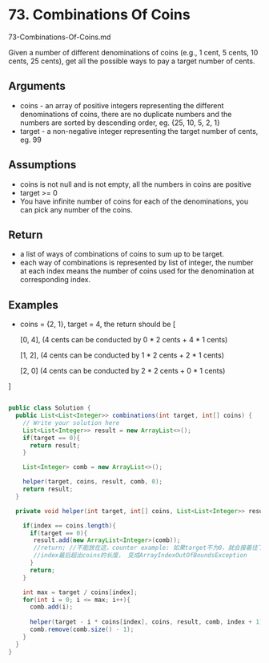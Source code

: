 # 73. Combinations Of Coins
73-Combinations-Of-Coins.md

Given a number of different denominations of coins (e.g., 1 cent, 5 cents, 10 cents, 25 cents), get all the possible ways to pay a target number of cents.

## Arguments
+ coins - an array of positive integers representing the different denominations of coins, there are no duplicate numbers and the numbers are sorted by descending order, eg. {25, 10, 5, 2, 1}
+ target - a non-negative integer representing the target number of cents, eg. 99

## Assumptions
+ coins is not null and is not empty, all the numbers in coins are positive
+ target >= 0
+ You have infinite number of coins for each of the denominations, you can pick any number of the coins.

## Return
+ a list of ways of combinations of coins to sum up to be target.
+ each way of combinations is represented by list of integer, the number at each index means the number of coins used for the denomination at corresponding index.

## Examples
+ coins = {2, 1}, target = 4, the return should be
[

  [0, 4],   (4 cents can be conducted by 0 * 2 cents + 4 * 1 cents)

  [1, 2],   (4 cents can be conducted by 1 * 2 cents + 2 * 1 cents)

  [2, 0]    (4 cents can be conducted by 2 * 2 cents + 0 * 1 cents)

]

```java

public class Solution {
  public List<List<Integer>> combinations(int target, int[] coins) {
    // Write your solution here
    List<List<Integer>> result = new ArrayList<>();
    if(target == 0){
      return result;
    }

    List<Integer> comb = new ArrayList<>();

    helper(target, coins, result, comb, 0);
    return result;
  }

  private void helper(int target, int[] coins, List<List<Integer>> result, List<Integer> comb, int index){

    if(index == coins.length){
      if(target == 0){
       result.add(new ArrayList<Integer>(comb));
       //return; //不能放在这，counter example: 如果target不为0，就会接着往下走，
       //index最后超出coins的长度， 变成ArrayIndexOutOfBoundsException
      }
      return;
    }

    int max = target / coins[index];
    for(int i = 0; i <= max; i++){
      comb.add(i);
      
      helper(target - i * coins[index], coins, result, comb, index + 1);
      comb.remove(comb.size() - 1);
    }
  }
}
